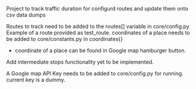 Project to track traffic duration for configurd routes and update them onto csv data dumps 

Routes to track need to be added to the routes[] variable in core/config.py
Example of a route provided as test_route.
coordinates of a place needs to be added to core/constants.py in coordinates{}
* coordinate of a place can be found in Google map hamburger button.

Add intermediate stops functionality yet to be implemented.

A Google map API Key needs to be added to core/config.py for running. current key is a dummy.


